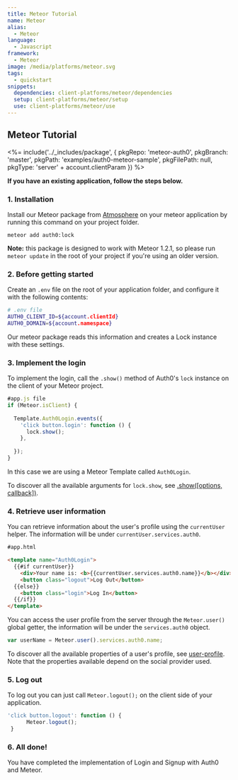 ```yaml
---
title: Meteor Tutorial
name: Meteor
alias:
  - Meteor
language: 
  - Javascript
framework:
  - Meteor
image: /media/platforms/meteor.svg
tags:
  - quickstart
snippets:
  dependencies: client-platforms/meteor/dependencies
  setup: client-platforms/meteor/setup
  use: client-platforms/meteor/use
---
```


## Meteor Tutorial


<%= include('../_includes/package', {
  pkgRepo: 'meteor-auth0',
  pkgBranch: 'master',
  pkgPath: 'examples/auth0-meteor-sample',
  pkgFilePath: null,
  pkgType: 'server' + account.clientParam
}) %>

**If you have an existing application, follow the steps below.**

### 1. Installation

Install our Meteor package from [Atmosphere](https://atmospherejs.com/) on your meteor application by running this command on your project folder.

```
meteor add auth0:lock
``` 

__Note:__  this package is designed to work with Meteor 1.2.1, so please run `meteor update` in the root of your project if you're using an older version.

### 2. Before getting started

Create an `.env` file on the root of your application folder, and configure it with the following contents:

````bash
# .env file
AUTH0_CLIENT_ID=${account.clientId}
AUTH0_DOMAIN=${account.namespace}
````

Our meteor package reads this information and creates a Lock instance with these settings.

### 3. Implement the login

To implement the login, call the `.show()` method of Auth0's `lock` instance on the client of your Meteor project.

```js
#app.js file
if (Meteor.isClient) {
	
  Template.Auth0Login.events({
    'click button.login': function () {
      lock.show();
    },
    
  });
}
```

In this case we are using a Meteor Template called `Auth0Login`.  

To discover all the available arguments for `lock.show`, see [.show\(\[options, callback\]\)](/libraries/lock#-show-options-callback-).

### 4. Retrieve user information

You can retrieve information about the user's profile using the `currentUser` helper. The information will be under `currentUser.services.auth0`.

```html
#app.html

<template name="Auth0Login">
  {{#if currentUser}}
    <div>Your name is: <b>{{currentUser.services.auth0.name}}</b></div>
    <button class="logout">Log Out</button>
  {{else}}
    <button class="login">Log In</button>
  {{/if}}
</template>

```

You can access the user profile from the server through the `Meteor.user()` global getter, the information will be under the `services.auth0` object.

```js
var userName = Meteor.user().services.auth0.name;
```

To discover all the available properties of a user's profile, see [user-profile](/user-profile). Note that the properties available depend on the social provider used.

### 5. Log out

To log out you can just call `Meteor.logout();` on the client side of your application. 

```js
'click button.logout': function () {
      Meteor.logout();
 }
```

### 6. All done!

You have completed the implementation of Login and Signup with Auth0 and Meteor.
